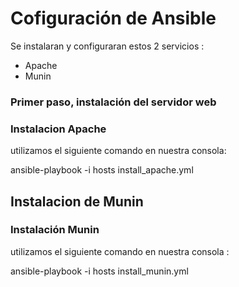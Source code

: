 # Cofiguración de Ansible


Se instalaran  y configuraran estos  2 servicios : 
<ul>
  <li>Apache</li>
  <li>Munin</li>
  
</ul>

<h3>Primer paso, instalación del servidor web</h3>


### Instalacion Apache

utilizamos el siguiente comando en nuestra consola: 

ansible-playbook -i hosts install_apache.yml


<h2>Instalacion de Munin</h2>

### Instalación Munin

utilizamos el siguiente comando en nuestra consola : 

ansible-playbook -i hosts install_munin.yml
